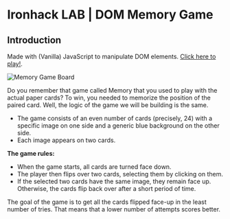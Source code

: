 

# Ironhack LAB | DOM Memory Game

## Introduction

Made with (Vanilla) JavaScript to manipulate DOM elements. [Click here to play!](https://scmoreira.github.io/Memory-game/).

![Memory Game Board](https://i.imgur.com/H6GLZGQ.jpg)

Do you remember that game called Memory that you used to play with the actual paper cards? To win, you needed to memorize the position of the paired card. Well, the logic of the game we will be building is the same.

- The game consists of an even number of cards (precisely, 24) with a specific image on one side and a generic blue background on the other side.
- Each image appears on two cards.

**The game rules:**

- When the game starts, all cards are turned face down.
- The player then flips over two cards, selecting them by clicking on them.
- If the selected two cards have the same image, they remain face up. Otherwise, the cards flip back over after a short period of time.

The goal of the game is to get all the cards flipped face-up in the least number of tries. That means that a lower number of attempts scores better.
